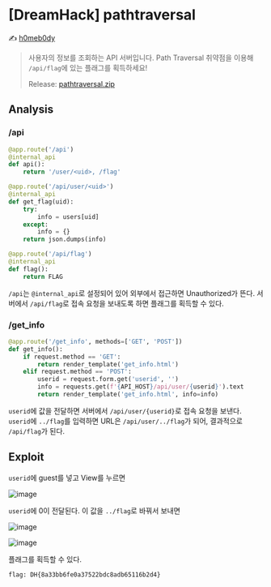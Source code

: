 # [DreamHack] pathtraversal

:writing_hand: [h0meb0dy](mailto:h0meb0dysj@gmail.com)

> 사용자의 정보를 조회하는 API 서버입니다.
> Path Traversal 취약점을 이용해 `/api/flag`에 있는 플래그를 획득하세요!
>
> Release: [pathtraversal.zip](https://github.com/h0meb0dy/Dreamhack-Wargame/files/8598440/pathtraversal.zip)

## Analysis

### /api

```python
@app.route('/api')
@internal_api
def api():
    return '/user/<uid>, /flag'

@app.route('/api/user/<uid>')
@internal_api
def get_flag(uid):
    try:
        info = users[uid]
    except:
        info = {}
    return json.dumps(info)

@app.route('/api/flag')
@internal_api
def flag():
    return FLAG
```

`/api`는 `@internal_api`로 설정되어 있어 외부에서 접근하면 Unauthorized가 뜬다. 서버에서 `/api/flag`로 접속 요청을 보내도록 하면 플래그를 획득할 수 있다.

### /get_info

```python
@app.route('/get_info', methods=['GET', 'POST'])
def get_info():
    if request.method == 'GET':
        return render_template('get_info.html')
    elif request.method == 'POST':
        userid = request.form.get('userid', '')
        info = requests.get(f'{API_HOST}/api/user/{userid}').text
        return render_template('get_info.html', info=info)
```

`userid`에 값을 전달하면 서버에서 `/api/user/{userid}`로 접속 요청을 보낸다. `userid`에 `../flag`를 입력하면 URL은 `/api/user/../flag`가 되어, 결과적으로 `/api/flag`가 된다.

## Exploit

`userid`에 guest를 넣고 View를 누르면

![image](https://user-images.githubusercontent.com/104156058/166137114-91591e54-0a3e-41d6-bfcf-3020132572c6.png)

`userid`에 0이 전달된다. 이 값을 `../flag`로 바꿔서 보내면

![image](https://user-images.githubusercontent.com/104156058/166137128-4447cb77-2b8e-4b20-9694-967447e6d309.png)

![image](https://user-images.githubusercontent.com/104156058/166137137-2adff3f4-c865-447f-a912-cb27615012b9.png)

플래그를 획득할 수 있다.

```
flag: DH{8a33bb6fe0a37522bdc8adb65116b2d4}
```